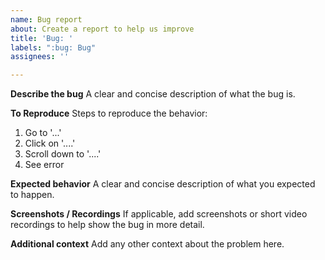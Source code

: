 ```yaml
---
name: Bug report
about: Create a report to help us improve
title: 'Bug: '
labels: ":bug: Bug"
assignees: ''

---
```


**Describe the bug**
A clear and concise description of what the bug is.

**To Reproduce**
Steps to reproduce the behavior:
1. Go to '...'
2. Click on '....'
3. Scroll down to '....'
4. See error

**Expected behavior**
A clear and concise description of what you expected to happen.

**Screenshots / Recordings**
If applicable, add screenshots or short video recordings to help show the bug in more detail.

**Additional context**
Add any other context about the problem here.

